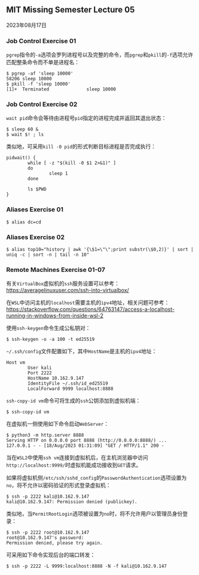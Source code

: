 ## MIT Missing Semester Lecture 05

2023年08月17日

### Job Control Exercise 01

`pgrep`指令的`-a`选项会罗列进程号以及完整的命令，而`pgrep`和`pkill`的`-f`选项允许匹配整条命令而不单是进程名：

```shell
$ pgrep -af 'sleep 10000'
58206 sleep 10000
$ pkill -f 'sleep 10000'
[1]+  Terminated              sleep 10000
```

### Job Control Exercise 02

`wait pid`命令会等待由进程号`pid`指定的进程完成并返回其退出状态：

```shell
$ sleep 60 &
$ wait $! ; ls
```

类似地，可采用`kill -0 pid`的形式判断目标进程是否完成执行：

```shell
pidwait() {
        while [ -z "$(kill -0 $1 2>&1)" ]
        do
                sleep 1
        done

        ls $PWD
}
```

### Aliases Exercise 01

```shell
$ alias dc=cd
```

### Aliases Exercise 02

```shell
$ alias top10="history | awk '{\$1=\"\";print substr(\$0,2)}' | sort | uniq -c | sort -n | tail -n 10"
```

### Remote Machines Exercise 01-07

有关`VirtualBox`虚拟机的`ssh`服务设置可以参考：https://averagelinuxuser.com/ssh-into-virtualbox/

在`WSL`中访问主机的`localhost`需要主机的`ipv4`地址，相关问题可参考：https://stackoverflow.com/questions/64763147/access-a-localhost-running-in-windows-from-inside-wsl-2

使用`ssh-keygen`命令生成公私钥对：

```shell
$ ssh-keygen -o -a 100 -t ed25519
```

`~/.ssh/config`文件配置如下，其中`HostName`是主机的`ipv4`地址：

```
Host vm
        User kali
        Port 2222
        HostName 10.162.9.147
        IdentityFile ~/.ssh/id_ed25519
        LocalForward 9999 localhost:8888
```

`ssh-copy-id vm`命令可将生成的`ssh`公钥添加到虚拟机端：

```shell
$ ssh-copy-id vm
```



在虚拟机一侧使用如下命令启动`WebServer`：

```shell
$ python3 -m http.server 8888
Serving HTTP on 0.0.0.0 port 8888 (http://0.0.0.0:8888/) ...
127.0.0.1 - - [18/Aug/2023 01:31:09] "GET / HTTP/1.1" 200 -
```

当在`WSL2`中使用`ssh vm`连接到虚拟机后，在主机浏览器中访问`http://localhost:9999/`时虚拟机能成功接收到`GET`请求。



如果将虚拟机侧`/etc/ssh/sshd_config`的`PasswordAuthentication`选项设置为`no`，将不允许以密码验证的形式登录虚拟机：

```shell
$ ssh -p 2222 kali@10.162.9.147
kali@10.162.9.147: Permission denied (publickey).
```

类似地，当`PermitRootLogin`选项被设置为`no`时，将不允许用户以管理员身份登录：

```shell
$ ssh -p 2222 root@10.162.9.147
root@10.162.9.147's password:
Permission denied, please try again.
```



可采用如下命令实现后台的端口转发：

```shell
$ ssh -p 2222 -L 9999:localhost:8888 -N -f kali@10.162.9.147
```


